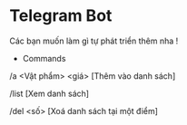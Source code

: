 # Telegram Bot 
Các bạn muốn làm gì tự phát triển thêm nha !
* Commands <space><space>

/a  <Vật phẩm>  <giá>   [Thêm vào danh sách]

/list   [Xem danh sách]
   
/del  <số>   [Xoá danh sách tại một điểm]